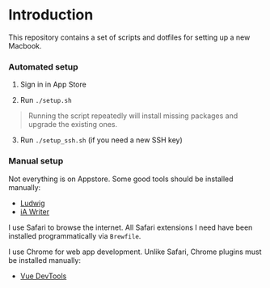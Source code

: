 # Introduction

This repository contains a set of scripts and dotfiles for setting up a new Macbook.

### Automated setup

1. Sign in in App Store

2. Run `./setup.sh`

> Running the script repeatedly will install missing packages and upgrade the existing ones.

3. Run `./setup_ssh.sh` (if you need a new SSH key)

### Manual setup

Not everything is on Appstore. Some good tools should be installed manually:

- [Ludwig](https://ludwig.guru)
- [iA Writer](https://ia.net/writer)

I use Safari to browse the internet. All Safari extensions I need have been installed programmatically via `Brewfile`.

I use Chrome for web app development. Unlike Safari, Chrome plugins must be installed manually:

- [Vue DevTools](https://addons.mozilla.org/en-US/firefox/addon/vue-js-devtools/)
